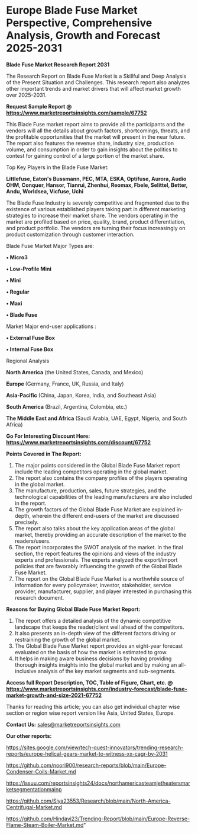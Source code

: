 # Europe Blade Fuse Market Perspective, Comprehensive Analysis, Growth and Forecast 2025-2031

<strong>Blade Fuse Market Research Report 2031</strong>

The Research Report on Blade Fuse Market is a Skillful and Deep Analysis of the Present Situation and Challenges. This research report also analyzes other important trends and market drivers that will affect market growth over 2025-2031.

<strong>Request Sample Report @ <a href=https://www.marketreportsinsights.com/sample/67752>https://www.marketreportsinsights.com/sample/67752</a></strong>

This Blade Fuse market report aims to provide all the participants and the vendors will all the details about growth factors, shortcomings, threats, and the profitable opportunities that the market will present in the near future. The report also features the revenue share, industry size, production volume, and consumption in order to gain insights about the politics to contest for gaining control of a large portion of the market share.

Top Key Players in the Blade Fuse Market:

<strong>Littlefuse, Eaton's Bussmann, PEC, MTA, ESKA, Optifuse, Aurora, Audio OHM, Conquer, Hansor, Tianrui, Zhenhui, Reomax, Fbele, Selittel, Better, Andu, Worldsea, Vicfuse, Uchi</strong>

The Blade Fuse Industry is severely competitive and fragmented due to the existence of various established players taking part in different marketing strategies to increase their market share. The vendors operating in the market are profiled based on price, quality, brand, product differentiation, and product portfolio. The vendors are turning their focus increasingly on product customization through customer interaction.

Blade Fuse Market Major Types are:

<strong>• Micro3

• Low-Profile Mini

• Mini

• Regular

• Maxi

• Blade Fuse</strong>

Market Major end-user applications :

<strong>• External Fuse Box

• Internal Fuse Box</strong>

Regional Analysis

</u><strong><b>North America</b></strong> (the United States, Canada, and Mexico)

<strong><b>Europe </b></strong>(Germany, France, UK, Russia, and Italy)

<strong><b>Asia-Pacific</b></strong> (China, Japan, Korea, India, and Southeast Asia)

<strong><b>South America</b></strong> (Brazil, Argentina, Colombia, etc.)

<strong><b>The Middle East and Africa</b></strong> (Saudi Arabia, UAE, Egypt, Nigeria, and South Africa)

<strong>Go For Interesting Discount Here: <a href=https://www.marketreportsinsights.com/discount/67752>https://www.marketreportsinsights.com/discount/67752</a></strong>

<strong>Points Covered in The Report:</strong>
<ol>
  <li>The major points considered in the Global Blade Fuse Market report include the leading competitors operating in the global market.</li>
  <li>The report also contains the company profiles of the players operating in the global market.</li>
  <li>The manufacture, production, sales, future strategies, and the technological capabilities of the leading manufacturers are also included in the report.</li>
  <li>The growth factors of the Global Blade Fuse Market are explained in-depth, wherein the different end-users of the market are discussed precisely.</li>
  <li>The report also talks about the key application areas of the global market, thereby providing an accurate description of the market to the readers/users.</li>
  <li>The report incorporates the SWOT analysis of the market. In the final section, the report features the opinions and views of the industry experts and professionals. The experts analyzed the export/import policies that are favorably influencing the growth of the Global Blade Fuse Market.</li>
  <li>The report on the Global Blade Fuse Market is a worthwhile source of information for every policymaker, investor, stakeholder, service provider, manufacturer, supplier, and player interested in purchasing this research document.</li>
</ol>
<strong>Reasons for Buying Global Blade Fuse Market Report:</strong>

<ol>
  <li>The report offers a detailed analysis of the dynamic competitive landscape that keeps the reader/client well ahead of the competitors.</li>
  <li>It also presents an in-depth view of the different factors driving or restraining the growth of the global market.</li>
  <li>The Global Blade Fuse Market report provides an eight-year forecast evaluated on the basis of how the market is estimated to grow.</li>
  <li>It helps in making aware business decisions by having providing thorough insights insights into the global market and by making an all-inclusive analysis of the key market segments and sub-segments.</li>
</ol>
<strong>Access full Report Description, TOC, Table of Figure, Chart, etc. @ <a href=https://www.marketreportsinsights.com/industry-forecast/blade-fuse-market-growth-and-size-2021-67752>https://www.marketreportsinsights.com/industry-forecast/blade-fuse-market-growth-and-size-2021-67752</a></strong>


Thanks for reading this article; you can also get individual chapter wise section or region wise report version like Asia, United States, Europe.

<strong>Contact Us:</strong>
sales@marketreportsinsights.com

<strong>Our other reports:</strong>

<a href=https://sites.google.com/view/tech-quest-innovators/trending-research-reports/europe-helical-gears-market-to-witness-xx-cagr-by-2031>https://sites.google.com/view/tech-quest-innovators/trending-research-reports/europe-helical-gears-market-to-witness-xx-cagr-by-2031</a>

<a href=https://github.com/noori900/research-reports/blob/main/Europe-Condenser-Coils-Market.md>https://github.com/noori900/research-reports/blob/main/Europe-Condenser-Coils-Market.md</a>

<a href=https://issuu.com/reportsinsights24/docs/northamericasteamjetheatersmarketsegmentationmainp>https://issuu.com/reportsinsights24/docs/northamericasteamjetheatersmarketsegmentationmainp</a>

<a href=https://github.com/Siya23553/Research/blob/main/North-America-Centrifugal-Market.md>https://github.com/Siya23553/Research/blob/main/North-America-Centrifugal-Market.md</a>

<a href=https://github.com/Hindavi23/Trending-Report/blob/main/Europe-Reverse-Flame-Steam-Boiler-Market.md>https://github.com/Hindavi23/Trending-Report/blob/main/Europe-Reverse-Flame-Steam-Boiler-Market.md</a>"
